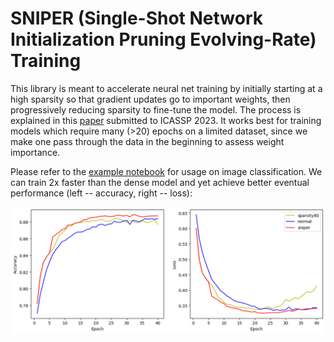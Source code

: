 # SNIPER (Single-Shot Network Initialization Pruning Evolving-Rate) Training

This library is meant to accelerate neural net training by initially starting at a high sparsity so that gradient updates go to important weights, then progressively reducing sparsity to fine-tune the model. The process is explained in this [paper](https://arxiv.org/abs/2211.07283) submitted to ICASSP 2023. It works best for training models which require many (>20) epochs on a limited dataset, since we make one pass through the data in the beginning to assess weight importance.

Please refer to the [example notebook](example.ipynb) for usage on image classification. We can train 2x faster than the dense model and yet achieve better eventual performance (left -- accuracy, right -- loss):

<img src="final_graph.png">

